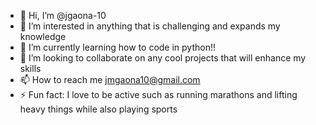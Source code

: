- 👋 Hi, I’m @jgaona-10
- 👀 I’m interested in anything that is challenging and expands my knowledge 
- 🌱 I’m currently learning how to code in python!!
- 💞️ I’m looking to collaborate on any cool projects that will enhance my skills
- 📫 How to reach me jmgaona10@gmail.com
- ⚡ Fun fact: I love to be active such as running marathons and lifting heavy things while also playing sports

<!---
jgaona-10/jgaona-10 is a ✨ special ✨ repository because its `README.md` (this file) appears on your GitHub profile.
You can click the Preview link to take a look at your changes.
--->
